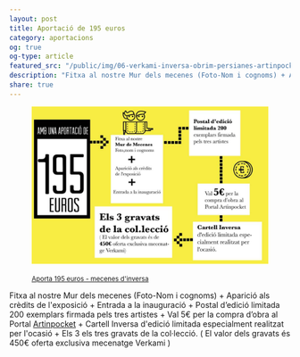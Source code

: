 ```yaml
---
layout: post
title: Aportació de 195 euros
category: aportacions
og: true
og-type: article
featured_src: "/public/img/06-verkami-inversa-obrim-persianes-artinpocket-195euros.jpg"
description: "Fitxa al nostre Mur dels mecenes (Foto-Nom i cognoms) + Aparició als crèdits de l'exposició + Entrada a la inauguració + Postal d’edició limitada 200 exemplars firmada pels tres artistes + Val 5€ per la compra d’obra al Portal Artinpocket + Cartell Inversa d'edició limitada especialment realitzat per l'ocasió + Els 3 els tres gravats de la col·lecció. ( El valor dels gravats  és 450€ oferta exclusiva mecenatge Verkami )"
share: true
---
```


<figure class="text-center">
	<a href="http://www.verkami.com/projects/11057-inversa-obrim-persianes/contribute/select/72343/login" title="Aporta 195 euros - mecenes d'inversa"><img src="/public/img/06-verkami-inversa-obrim-persianes-artinpocket-195euros.jpg" alt="Aportació de 195 euros - mecenes d'inversa" title="Aportació de 195 euros - mecenes d'inversa"></a>
	<figcaption>
		<p><small><i class="fa fa-credit-card"></i> <a href="http://www.verkami.com/projects/11057-inversa-obrim-persianes/contribute/select/72343/login" title="Aporta 195 euros - mecenes d'inversa">Aporta 195 euros - mecenes d'inversa</a></small></p>
	</figcaption>
</figure>

<!--more-->

Fitxa al nostre Mur dels mecenes (Foto-Nom i cognoms) + Aparició als crèdits de l'exposició + Entrada a la inauguració + Postal d’edició limitada 200 exemplars firmada pels tres artistes + Val 5€ per la compra d’obra al Portal [Artinpocket](http://www.artinpocket.cat/) + Cartell Inversa d'edició limitada especialment realitzat per l'ocasió + Els 3 els tres gravats de la col·lecció. ( El valor dels gravats  és 450€ oferta exclusiva mecenatge Verkami )